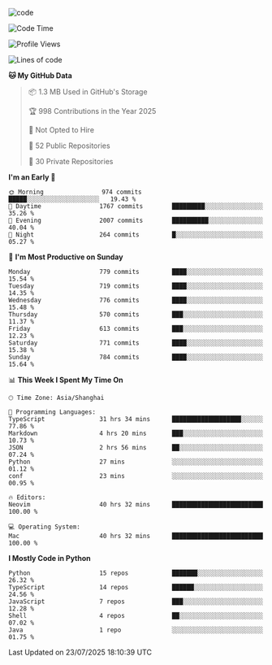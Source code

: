
<!--
**liuyaanng/liuyaanng** is a ✨ _special_ ✨ repository because its `README.md` (this file) appears on your GitHub profile.

Here are some ideas to get you started:

- 🔭 I’m currently working on ...
- 🌱 I’m currently learning ...
- 👯 I’m looking to collaborate on ...
- 🤔 I’m looking for help with ...
- 💬 Ask me about ...
- 📫 How to reach me: ...
- 😄 Pronouns: ...
- ⚡ Fun fact: ...
-->


![code](https://cdn.jsdelivr.net/gh/liuyaanng/liuyaanng@1.0/code.gif) 

<!--START_SECTION:waka-->
![Code Time](http://img.shields.io/badge/Code%20Time-1%2C708%20hrs%2050%20mins-blue)

![Profile Views](http://img.shields.io/badge/Profile%20Views-0-blue)

![Lines of code](https://img.shields.io/badge/From%20Hello%20World%20I%27ve%20Written-26.2%20million%20lines%20of%20code-blue)

**🐱 My GitHub Data** 

> 📦 1.3 MB Used in GitHub's Storage 
 > 
> 🏆 998 Contributions in the Year 2025
 > 
> 🚫 Not Opted to Hire
 > 
> 📜 52 Public Repositories 
 > 
> 🔑 30 Private Repositories 
 > 
**I'm an Early 🐤** 

```text
🌞 Morning                974 commits         █████░░░░░░░░░░░░░░░░░░░░   19.43 % 
🌆 Daytime                1767 commits        █████████░░░░░░░░░░░░░░░░   35.26 % 
🌃 Evening                2007 commits        ██████████░░░░░░░░░░░░░░░   40.04 % 
🌙 Night                  264 commits         █░░░░░░░░░░░░░░░░░░░░░░░░   05.27 % 
```
📅 **I'm Most Productive on Sunday** 

```text
Monday                   779 commits         ████░░░░░░░░░░░░░░░░░░░░░   15.54 % 
Tuesday                  719 commits         ████░░░░░░░░░░░░░░░░░░░░░   14.35 % 
Wednesday                776 commits         ████░░░░░░░░░░░░░░░░░░░░░   15.48 % 
Thursday                 570 commits         ███░░░░░░░░░░░░░░░░░░░░░░   11.37 % 
Friday                   613 commits         ███░░░░░░░░░░░░░░░░░░░░░░   12.23 % 
Saturday                 771 commits         ████░░░░░░░░░░░░░░░░░░░░░   15.38 % 
Sunday                   784 commits         ████░░░░░░░░░░░░░░░░░░░░░   15.64 % 
```


📊 **This Week I Spent My Time On** 

```text
🕑︎ Time Zone: Asia/Shanghai

💬 Programming Languages: 
TypeScript               31 hrs 34 mins      ███████████████████░░░░░░   77.86 % 
Markdown                 4 hrs 20 mins       ███░░░░░░░░░░░░░░░░░░░░░░   10.73 % 
JSON                     2 hrs 56 mins       ██░░░░░░░░░░░░░░░░░░░░░░░   07.24 % 
Python                   27 mins             ░░░░░░░░░░░░░░░░░░░░░░░░░   01.12 % 
conf                     23 mins             ░░░░░░░░░░░░░░░░░░░░░░░░░   00.95 % 

🔥 Editors: 
Neovim                   40 hrs 32 mins      █████████████████████████   100.00 % 

💻 Operating System: 
Mac                      40 hrs 32 mins      █████████████████████████   100.00 % 
```

**I Mostly Code in Python** 

```text
Python                   15 repos            ███████░░░░░░░░░░░░░░░░░░   26.32 % 
TypeScript               14 repos            ██████░░░░░░░░░░░░░░░░░░░   24.56 % 
JavaScript               7 repos             ███░░░░░░░░░░░░░░░░░░░░░░   12.28 % 
Shell                    4 repos             ██░░░░░░░░░░░░░░░░░░░░░░░   07.02 % 
Java                     1 repo              ░░░░░░░░░░░░░░░░░░░░░░░░░   01.75 % 
```




 Last Updated on 23/07/2025 18:10:39 UTC
<!--END_SECTION:waka-->
